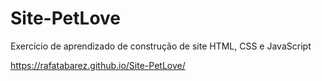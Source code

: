 # Site-PetLove
Exercício de aprendizado de construção de site HTML, CSS e JavaScript


https://rafatabarez.github.io/Site-PetLove/
